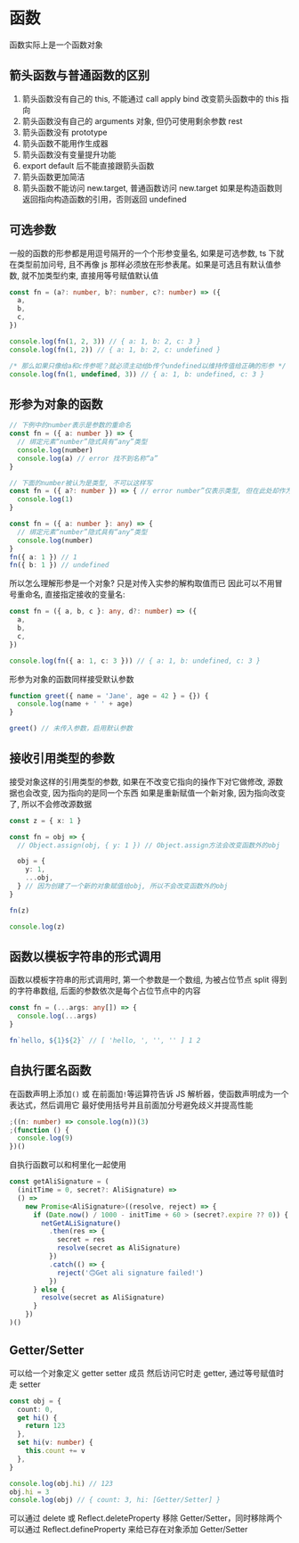 # 函数

函数实际上是一个函数对象

## 箭头函数与普通函数的区别

1. 箭头函数没有自己的 this, 不能通过 call apply bind 改变箭头函数中的 this 指向
2. 箭头函数没有自己的 arguments 对象, 但仍可使用剩余参数 rest
3. 箭头函数没有 prototype
4. 箭头函数不能用作生成器
5. 箭头函数没有变量提升功能
6. export default 后不能直接跟箭头函数
7. 箭头函数更加简洁
8. 箭头函数不能访问 new.target, 普通函数访问 new.target 如果是构造函数则返回指向构造函数的引用，否则返回 undefined

## 可选参数

一般的函数的形参都是用逗号隔开的一个个形参变量名,
如果是可选参数, ts 下就在类型前加问号, 且不再像 js 那样必须放在形参表尾。如果是可选且有默认值参数, 就不加类型约束, 直接用等号赋值默认值

```ts
const fn = (a?: number, b?: number, c?: number) => ({
  a,
  b,
  c,
})

console.log(fn(1, 2, 3)) // { a: 1, b: 2, c: 3 }
console.log(fn(1, 2)) // { a: 1, b: 2, c: undefined }

/* 那么如果只像给a和c传参呢？就必须主动给b传个undefined以维持传值给正确的形参 */
console.log(fn(1, undefined, 3)) // { a: 1, b: undefined, c: 3 }
```

## 形参为对象的函数

```ts
// 下例中的number表示是参数的重命名
const fn = ({ a: number }) => {
  // 绑定元素“number”隐式具有“any”类型
  console.log(number)
  console.log(a) // error 找不到名称“a”
}

// 下面的number被认为是类型, 不可以这样写
const fn = ({ a?: number }) => { // error number”仅表示类型, 但在此处却作为值使用
  console.log(1)
}

const fn = ({ a: number }: any) => {
  // 绑定元素“number”隐式具有“any”类型
  console.log(number)
}
fn({ a: 1 }) // 1
fn({ b: 1 }) // undefined
```

所以怎么理解形参是一个对象? 只是对传入实参的解构取值而已
因此可以不用冒号重命名, 直接指定接收的变量名:

```ts
const fn = ({ a, b, c }: any, d?: number) => ({
  a,
  b,
  c,
})

console.log(fn({ a: 1, c: 3 })) // { a: 1, b: undefined, c: 3 }
```

形参为对象的函数同样接受默认参数

```ts
function greet({ name = 'Jane', age = 42 } = {}) {
  console.log(name + ' ' + age)
}

greet() // 未传入参数，启用默认参数
```

## 接收引用类型的参数

接受对象这样的引用类型的参数, 如果在不改变它指向的操作下对它做修改, 源数据也会改变, 因为指向的是同一个东西
如果是重新赋值一个新对象, 因为指向改变了, 所以不会修改源数据

```ts
const z = { x: 1 }

const fn = obj => {
  // Object.assign(obj, { y: 1 }) // Object.assign方法会改变函数外的obj

  obj = {
    y: 1,
    ...obj,
  } // 因为创建了一个新的对象赋值给obj, 所以不会改变函数外的obj
}

fn(z)

console.log(z)
```

## 函数以模板字符串的形式调用

函数以模板字符串的形式调用时, 第一个参数是一个数组, 为被占位节点 split 得到的字符串数组, 后面的参数依次是每个占位节点中的内容

```ts
const fn = (...args: any[]) => {
  console.log(...args)
}

fn`hello, ${1}${2}` // [ 'hello, ', '', '' ] 1 2
```

## 自执行匿名函数

在函数声明上添加`()` 或 在前面加`!`等运算符告诉 JS 解析器，使函数声明成为一个表达式，然后调用它
最好使用括号并且前面加分号避免歧义并提高性能

```ts
;((n: number) => console.log(n))(3)
;(function () {
  console.log(9)
})()
```

自执行函数可以和柯里化一起使用

```ts
const getAliSignature = (
  (initTime = 0, secret?: AliSignature) =>
  () =>
    new Promise<AliSignature>((resolve, reject) => {
      if (Date.now() / 1000 - initTime + 60 > (secret?.expire ?? 0)) {
        netGetALiSignature()
          .then(res => {
            secret = res
            resolve(secret as AliSignature)
          })
          .catch(() => {
            reject('🙃Get ali signature failed!')
          })
      } else {
        resolve(secret as AliSignature)
      }
    })
)()
```

## Getter/Setter

可以给一个对象定义 getter setter 成员
然后访问它时走 getter, 通过等号赋值时走 setter

```ts
const obj = {
  count: 0,
  get hi() {
    return 123
  },
  set hi(v: number) {
    this.count += v
  },
}

console.log(obj.hi) // 123
obj.hi = 3
console.log(obj) // { count: 3, hi: [Getter/Setter] }
```

可以通过 delete 或 Reflect.deleteProperty 移除 Getter/Setter，同时移除两个
可以通过 Reflect.defineProperty 来给已存在对象添加 Getter/Setter
